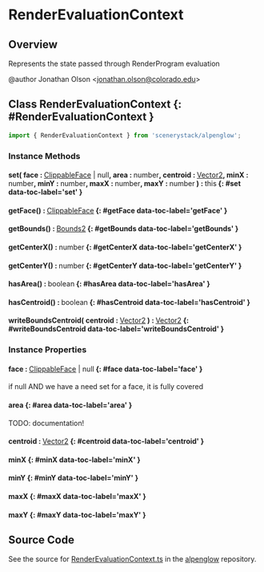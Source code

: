 # RenderEvaluationContext

## Overview

Represents the state passed through RenderProgram evaluation

@author Jonathan Olson &lt;jonathan.olson@colorado.edu&gt;

## Class RenderEvaluationContext {: #RenderEvaluationContext }


```js
import { RenderEvaluationContext } from 'scenerystack/alpenglow';
```
### Instance Methods

#### set( face : <span style="font-weight: 400;">[ClippableFace](../alpenglow/ClippableFace.md) | <span style="color: hsla(calc(var(--md-hue) + 180deg),80%,40%,1);">null</span></span>, area : <span style="font-weight: 400;"><span style="color: hsla(calc(var(--md-hue) + 180deg),80%,40%,1);">number</span></span>, centroid : <span style="font-weight: 400;">[Vector2](../dot/Vector2.md)</span>, minX : <span style="font-weight: 400;"><span style="color: hsla(calc(var(--md-hue) + 180deg),80%,40%,1);">number</span></span>, minY : <span style="font-weight: 400;"><span style="color: hsla(calc(var(--md-hue) + 180deg),80%,40%,1);">number</span></span>, maxX : <span style="font-weight: 400;"><span style="color: hsla(calc(var(--md-hue) + 180deg),80%,40%,1);">number</span></span>, maxY : <span style="font-weight: 400;"><span style="color: hsla(calc(var(--md-hue) + 180deg),80%,40%,1);">number</span></span> ) : <span style="font-weight: 400;"><span style="color: hsla(calc(var(--md-hue) + 180deg),80%,40%,1);">this</span></span> {: #set data-toc-label='set' }

#### getFace() : <span style="font-weight: 400;">[ClippableFace](../alpenglow/ClippableFace.md)</span> {: #getFace data-toc-label='getFace' }

#### getBounds() : <span style="font-weight: 400;">[Bounds2](../dot/Bounds2.md)</span> {: #getBounds data-toc-label='getBounds' }

#### getCenterX() : <span style="font-weight: 400;"><span style="color: hsla(calc(var(--md-hue) + 180deg),80%,40%,1);">number</span></span> {: #getCenterX data-toc-label='getCenterX' }

#### getCenterY() : <span style="font-weight: 400;"><span style="color: hsla(calc(var(--md-hue) + 180deg),80%,40%,1);">number</span></span> {: #getCenterY data-toc-label='getCenterY' }

#### hasArea() : <span style="font-weight: 400;"><span style="color: hsla(calc(var(--md-hue) + 180deg),80%,40%,1);">boolean</span></span> {: #hasArea data-toc-label='hasArea' }

#### hasCentroid() : <span style="font-weight: 400;"><span style="color: hsla(calc(var(--md-hue) + 180deg),80%,40%,1);">boolean</span></span> {: #hasCentroid data-toc-label='hasCentroid' }

#### writeBoundsCentroid( centroid : <span style="font-weight: 400;">[Vector2](../dot/Vector2.md)</span> ) : <span style="font-weight: 400;">[Vector2](../dot/Vector2.md)</span> {: #writeBoundsCentroid data-toc-label='writeBoundsCentroid' }

### Instance Properties

#### face : <span style="font-weight: 400;">[ClippableFace](../alpenglow/ClippableFace.md) | <span style="color: hsla(calc(var(--md-hue) + 180deg),80%,40%,1);">null</span></span> {: #face data-toc-label='face' }

if null AND we have a need set for a face, it is fully covered

#### area {: #area data-toc-label='area' }

TODO: documentation!

#### centroid : <span style="font-weight: 400;">[Vector2](../dot/Vector2.md)</span> {: #centroid data-toc-label='centroid' }

#### minX {: #minX data-toc-label='minX' }

#### minY {: #minY data-toc-label='minY' }

#### maxX {: #maxX data-toc-label='maxX' }

#### maxY {: #maxY data-toc-label='maxY' }



## Source Code

See the source for [RenderEvaluationContext.ts](https://github.com/phetsims/alpenglow/blob/main/js/render-program/RenderEvaluationContext.ts) in the [alpenglow](https://github.com/phetsims/alpenglow) repository.
